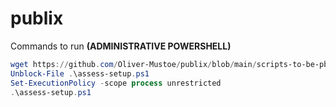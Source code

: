 # publix
Commands to run **(ADMINISTRATIVE POWERSHELL)**
```powershell
wget https://github.com/Oliver-Mustoe/publix/blob/main/scripts-to-be-pblic/assess-setup.ps1 -Outfile assess-setup.ps1
Unblock-File .\assess-setup.ps1
Set-ExecutionPolicy -scope process unrestricted
.\assess-setup.ps1
```

